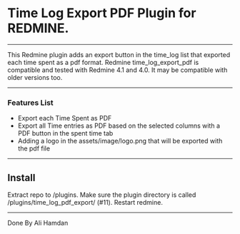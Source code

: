 # Time Log Export PDF Plugin for REDMINE.

***

This Redmine plugin adds an export button in the time_log list that exported each time spent as a pdf format.
Redmine time_log_export_pdf is compatible and tested with Redmine 4.1 and 4.0. It may be compatible with older versions too.

***
### Features List
* Export each Time Spent as PDF 
* Export all Time entries as PDF based on the selected columns with a PDF button in the spent time tab 
* Adding a logo in the assets/image/logo.png that will be exported with the pdf file
***
## Install
Extract repo to <redmine>/plugins. Make sure the plugin directory is called <redmine>/plugins/time_log_pdf_export/ (#11). 
Restart redmine.
***
Done By Ali Hamdan
